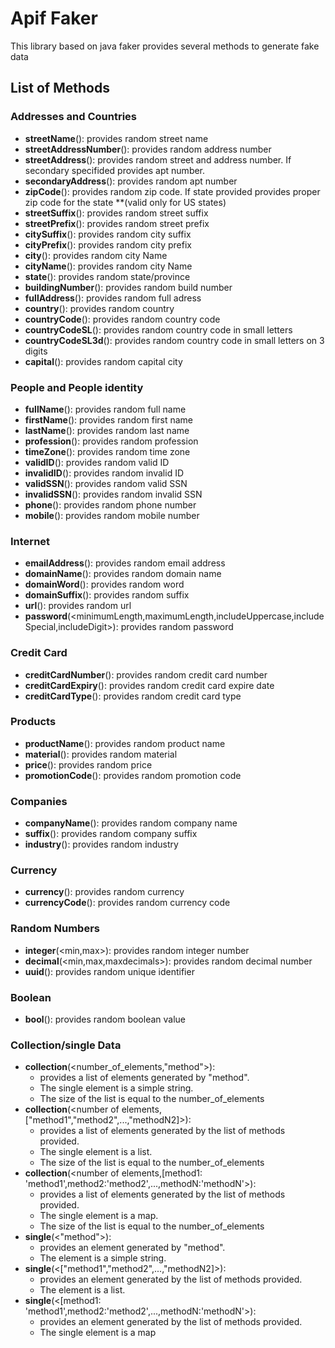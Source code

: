 # Apif Faker
This library based on java faker provides several methods to generate fake data

## List of Methods
### Addresses and Countries
  - **streetName**(): provides random street name
  - **streetAddressNumber**(): provides random address number 
  - **streetAddress**(<boolean secondary>): provides random street and address number. If secondary specifided provides apt number.
  - **secondaryAddress**(): provides random apt number
  - **zipCode**(<String state>): provides random zip code. If state provided provides proper zip code for the state **(valid only for US states) 
  - **streetSuffix**(): provides random street suffix
  - **streetPrefix**(): provides random street prefix
  - **citySuffix**(): provides random city suffix
  - **cityPrefix**(): provides random city prefix
  - **city**(): provides random city Name
  - **cityName**(): provides random city Name
  - **state**(): provides random state/province
  - **buildingNumber**(): provides random build number
  - **fullAddress**(): provides random full adress
  - **country**(): provides random country
  - **countryCode**(): provides random country code
  - **countryCodeSL**(): provides random country code in small letters
  - **countryCodeSL3d**(): provides random country code in small letters on 3 digits
  - **capital**(): provides random capital city    
  
### People and People identity
  - **fullName**(): provides random full name
  - **firstName**(): provides random first name
  - **lastName**(): provides random last name
  - **profession**(): provides random profession
  - **timeZone**(): provides random time zone
  - **validID**(): provides random valid ID
  - **invalidID**(): provides random invalid ID
  - **validSSN**(): provides random valid SSN
  - **invalidSSN**(): provides random invalid SSN  
  - **phone**(): provides random phone number 
  - **mobile**(): provides random mobile number
  
### Internet  
  - **emailAddress**(): provides random email address 
  - **domainName**(): provides random domain name
  - **domainWord**(): provides random word
  - **domainSuffix**(): provides random suffix
  - **url**(): provides random url
  - **password**(<minimumLength,maximumLength,includeUppercase,includeSpecial,includeDigit>): provides random password
  
### Credit Card  
  - **creditCardNumber**(): provides random credit card number
  - **creditCardExpiry**(): provides random credit card expire date
  - **creditCardType**(): provides random credit card type
  
### Products  
  - **productName**(): provides random product name
  - **material**(): provides random material
  - **price**(): provides random price
  - **promotionCode**(): provides random promotion code
  
### Companies
  - **companyName**(): provides random company name
  - **suffix**(): provides random company suffix
  - **industry**(): provides random industry

### Currency
  - **currency**(): provides random currency
  - **currencyCode**(): provides random currency code
  
### Random Numbers  
  - **integer**(<min,max>): provides random integer number
  - **decimal**(<min,max,maxdecimals>): provides random decimal number
  - **uuid**(): provides random unique identifier
  
### Boolean
  - **bool**(): provides random boolean value
  
### Collection/single Data  
  - **collection**(<number_of_elements,"method">): 
    - provides a list of elements generated by "method".
    - The single element is a simple string. 
    - The size of the list is equal to the number_of_elements
  - **collection**(<number of elements,["method1","method2",...,"methodN2]>): 
    - provides a list of elements generated by the list of methods provided. 
    - The single element is a list. 
    - The size of the list is equal to the number_of_elements
  - **collection**(<number of elements,[method1: 'method1',method2:'method2',...,methodN:'methodN'>): 
    - provides a list of elements generated by the list of methods provided. 
    - The single element is a map. 
    - The size of the list is equal to the number_of_elements
  - **single**(<"method">): 
    - provides an element generated by "method".
    - The element is a simple string.
  - **single**(<["method1","method2",...,"methodN2]>): 
    - provides an element generated by the list of methods provided. 
    - The element is a list.
  - **single**(<[method1: 'method1',method2:'method2',...,methodN:'methodN'>): 
    - provides an element generated by the list of methods provided. 
    - The single element is a map 



 